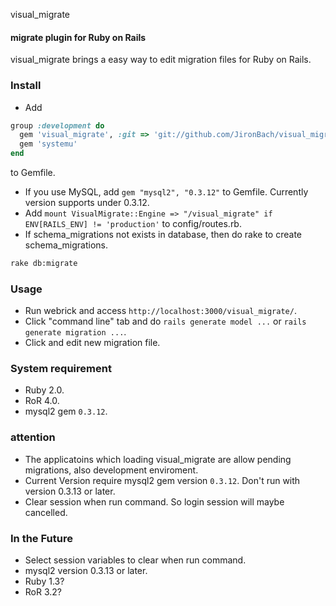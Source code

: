 visual_migrate
#### migrate plugin for Ruby on Rails
visual_migrate brings a easy way to edit migration files for Ruby on Rails.

### Install
* Add
```ruby
group :development do
  gem 'visual_migrate', :git => 'git://github.com/JironBach/visual_migrate.git'
  gem 'systemu'
end
```
  to Gemfile.
* If you use MySQL, add `gem "mysql2", "0.3.12"` to Gemfile. Currently version supports under 0.3.12. 
* Add `mount VisualMigrate::Engine => "/visual_migrate" if ENV[RAILS_ENV] != 'production'` to config/routes.rb.
* If schema_migrations not exists in database, then do rake to create schema_migrations.
```bash
rake db:migrate
```

### Usage
* Run webrick and access `http://localhost:3000/visual_migrate/`.
* Click "command line" tab and do `rails generate model ...` or `rails generate migration ...`.
* Click and edit new migration file.

### System requirement
* Ruby 2.0.
* RoR 4.0.
* mysql2 gem `0.3.12`.

### attention
* The applicatoins which loading visual_migrate are allow pending migrations, also development enviroment.
* Current Version require mysql2 gem version `0.3.12`. Don't run with version 0.3.13 or later.
* Clear session when run command. So login session will maybe cancelled.

### In the Future
* Select session variables to clear when run command.
* mysql2 version 0.3.13 or later.
* Ruby 1.3?
* RoR 3.2?

